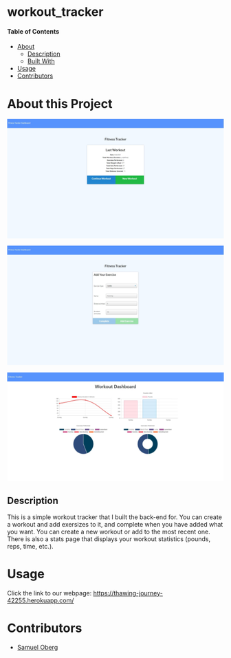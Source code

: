 # workout_tracker

#### Table of Contents
* [About](#about-this-project)
    * [Description](#description)
    * [Built With](#built-with)
* [Usage](#usage)
* [Contributors](#contributors)


# About this Project

![alt text](images/mainpage.jpeg "Screen Shot of webframe for future website")

![alt text](images/newworkout.jpeg "Screen Shot of webframe for future website")

![alt text](images/stats.jpeg "Screen Shot of webframe for future website")

## Description

This is a simple workout tracker that I built the back-end for. You can create a workout and add exersizes to it, and complete when you have added what you want. You can create a new workout or add to the most recent one. There is also a stats page that displays your workout statistics (pounds, reps, time, etc.). 

# Usage

Click the link to our webpage: <https://thawing-journey-42255.herokuapp.com/>

# Contributors

* [Samuel Oberg](https://github.com/sosoberg)

